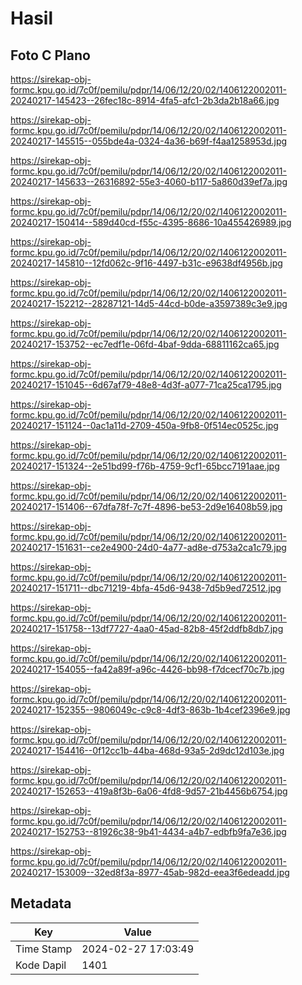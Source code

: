 # Hasil

## Foto C Plano

https://sirekap-obj-formc.kpu.go.id/7c0f/pemilu/pdpr/14/06/12/20/02/1406122002011-20240217-145423--26fec18c-8914-4fa5-afc1-2b3da2b18a66.jpg

https://sirekap-obj-formc.kpu.go.id/7c0f/pemilu/pdpr/14/06/12/20/02/1406122002011-20240217-145515--055bde4a-0324-4a36-b69f-f4aa1258953d.jpg

https://sirekap-obj-formc.kpu.go.id/7c0f/pemilu/pdpr/14/06/12/20/02/1406122002011-20240217-145633--26316892-55e3-4060-b117-5a860d39ef7a.jpg

https://sirekap-obj-formc.kpu.go.id/7c0f/pemilu/pdpr/14/06/12/20/02/1406122002011-20240217-150414--589d40cd-f55c-4395-8686-10a455426989.jpg

https://sirekap-obj-formc.kpu.go.id/7c0f/pemilu/pdpr/14/06/12/20/02/1406122002011-20240217-145810--12fd062c-9f16-4497-b31c-e9638df4956b.jpg

https://sirekap-obj-formc.kpu.go.id/7c0f/pemilu/pdpr/14/06/12/20/02/1406122002011-20240217-152212--28287121-14d5-44cd-b0de-a3597389c3e9.jpg

https://sirekap-obj-formc.kpu.go.id/7c0f/pemilu/pdpr/14/06/12/20/02/1406122002011-20240217-153752--ec7edf1e-06fd-4baf-9dda-68811162ca65.jpg

https://sirekap-obj-formc.kpu.go.id/7c0f/pemilu/pdpr/14/06/12/20/02/1406122002011-20240217-151045--6d67af79-48e8-4d3f-a077-71ca25ca1795.jpg

https://sirekap-obj-formc.kpu.go.id/7c0f/pemilu/pdpr/14/06/12/20/02/1406122002011-20240217-151124--0ac1a11d-2709-450a-9fb8-0f514ec0525c.jpg

https://sirekap-obj-formc.kpu.go.id/7c0f/pemilu/pdpr/14/06/12/20/02/1406122002011-20240217-151324--2e51bd99-f76b-4759-9cf1-65bcc7191aae.jpg

https://sirekap-obj-formc.kpu.go.id/7c0f/pemilu/pdpr/14/06/12/20/02/1406122002011-20240217-151406--67dfa78f-7c7f-4896-be53-2d9e16408b59.jpg

https://sirekap-obj-formc.kpu.go.id/7c0f/pemilu/pdpr/14/06/12/20/02/1406122002011-20240217-151631--ce2e4900-24d0-4a77-ad8e-d753a2ca1c79.jpg

https://sirekap-obj-formc.kpu.go.id/7c0f/pemilu/pdpr/14/06/12/20/02/1406122002011-20240217-151711--dbc71219-4bfa-45d6-9438-7d5b9ed72512.jpg

https://sirekap-obj-formc.kpu.go.id/7c0f/pemilu/pdpr/14/06/12/20/02/1406122002011-20240217-151758--13df7727-4aa0-45ad-82b8-45f2ddfb8db7.jpg

https://sirekap-obj-formc.kpu.go.id/7c0f/pemilu/pdpr/14/06/12/20/02/1406122002011-20240217-154055--fa42a89f-a96c-4426-bb98-f7dcecf70c7b.jpg

https://sirekap-obj-formc.kpu.go.id/7c0f/pemilu/pdpr/14/06/12/20/02/1406122002011-20240217-152355--9806049c-c9c8-4df3-863b-1b4cef2396e9.jpg

https://sirekap-obj-formc.kpu.go.id/7c0f/pemilu/pdpr/14/06/12/20/02/1406122002011-20240217-154416--0f12cc1b-44ba-468d-93a5-2d9dc12d103e.jpg

https://sirekap-obj-formc.kpu.go.id/7c0f/pemilu/pdpr/14/06/12/20/02/1406122002011-20240217-152653--419a8f3b-6a06-4fd8-9d57-21b4456b6754.jpg

https://sirekap-obj-formc.kpu.go.id/7c0f/pemilu/pdpr/14/06/12/20/02/1406122002011-20240217-152753--81926c38-9b41-4434-a4b7-edbfb9fa7e36.jpg

https://sirekap-obj-formc.kpu.go.id/7c0f/pemilu/pdpr/14/06/12/20/02/1406122002011-20240217-153009--32ed8f3a-8977-45ab-982d-eea3f6edeadd.jpg


## Metadata

| Key        | Value               |
| ---------- | ------------------- |
| Time Stamp | 2024-02-27 17:03:49 |
| Kode Dapil | 1401                |



